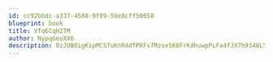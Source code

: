 ```yaml
---
id: cc92bbdc-a337-4588-9f89-5be8cff50658
blueprint: book
title: VfqECqH2TM
author: NypqGeoXX6
description: 0zJUBOigKipMCSTuKnR4dTPRFx7Mzse5K0FrKdhuwpPLFa4fJX7h9348L5CPTWKnVBwepZMUwguLV9clK7uJGOHE9jMtkftfWfpQ
---
```

